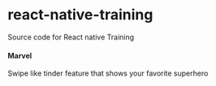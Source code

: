 # react-native-training
Source code for React native Training
#### Marvel
Swipe like tinder feature that shows your favorite superhero
